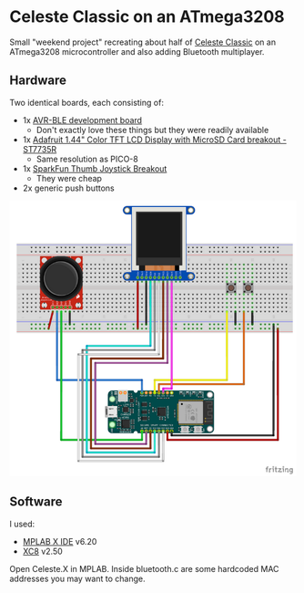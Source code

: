 # Celeste Classic on an ATmega3208

Small "weekend project" recreating about half of [Celeste Classic](https://www.lexaloffle.com/bbs/?tid=2145) on an ATmega3208 microcontroller and also adding Bluetooth multiplayer.

## Hardware

Two identical boards, each consisting of:

 - 1x [AVR-BLE development board](https://www.microchip.com/en-us/development-tool/dt100111)
    - Don't exactly love these things but they were readily available
 - 1x [Adafruit 1.44" Color TFT LCD Display with MicroSD Card breakout - ST7735R](https://www.adafruit.com/product/2088)
    - Same resolution as PICO-8
 - 1x [SparkFun Thumb Joystick Breakout](https://www.sparkfun.com/products/9110)
    - They were cheap
 - 2x generic push buttons

![](./hardware-diagram.png)

## Software

I used:

 - [MPLAB X IDE](https://www.microchip.com/en-us/tools-resources/develop/mplab-x-ide) v6.20
 - [XC8](https://www.microchip.com/en-us/tools-resources/develop/mplab-xc-compilers) v2.50

Open Celeste.X in MPLAB. Inside bluetooth.c are some hardcoded MAC addresses you may want to change.
